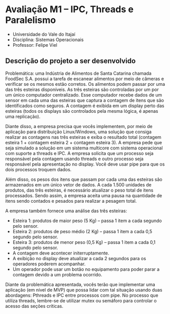 # Avaliação M1 – IPC, Threads e Paralelismo

- Universidade do Vale do Itajaí
- Disciplina: Sistemas Operacionais
- Professor: Felipe Viel

## Descrição do projeto a ser desenvolvido
Problemática: uma Indústria de Alimentos de Santa Catarina chamada FoodSec S.A. possui a
tarefa de escanear alimentos por meio de câmeras e verificar se os mesmos estão corretos. Os
alimentos podem passar por uma das três esteiras disponíveis. As três esteiras são controladas
por um por um único computador centralizado. Esse computador recebe dados de um sensor
em cada uma das esteiras que captura a contagem de itens que são identificados como
seguros. A contagem é exibida em um display perto das esteiras (todos os displays são
controlados pela mesma lógica, é apenas uma replicação).

Diante disso, a empresa precisa que vocês implementem, por meio de aplicação para
distribuição Linux/Windows, uma solução que consiga realizar as contagens nas três esteiras e
exiba o resultado total (contagem esteira 1 + contagem esteira 2 + contagem esteira 3). A
empresa pede que seja simulado a solução em um sistema multicore com sistema operacional
com suporte a threads e IPC. A empresa solicita que um processo seja responsável pela
contagem usando threads e outro processo seja responsável pela apresentação no display.
Você deve usar pipe para que os dois processos troquem dados.

Além disso, os pesos dos itens que passam por cada uma das esteiras são armazenados em
um único vetor de dados. A cada 1.500 unidades de produtos, das três esteiras, é necessário
atualizar o peso total de itens processados. Sendo assim, a empresa aceita uma pausa na
quantidade de itens sendo contados e pesados para realizar a pesagem total.

A empresa também fornece uma análise das três esteiras:
- Esteira 1: produtos de maior peso (5 Kg) – passa 1 item a cada segundo pelo sensor.
- Esteira 2: produtos de peso médio (2 Kg) – passa 1 item a cada 0,5 segundo pelo sensor.
- Esteira 3: produtos de menor peso (0,5 Kg) – passa 1 item a cada 0,1 segundo pelo
sensor.
- A contagem deve acontecer initerruptamente.
- A exibição no display deve atualizar a cada 2 segundos para os operadores poderem
acompanhar.
- Um operador pode usar um botão no equipamento para poder parar a contagem devido
a um problema ocorrido.

Diante da problemática apresentada, vocês terão que implementar uma aplicação (em nível de
MVP) que possa lidar com tal situação usando duas abordagens: Pthreads e IPC entre
processos com pipe. No processo que utiliza threads, lembre-se de utilizar mutex ou semáforo
para controlar o acesso das seções críticas.
